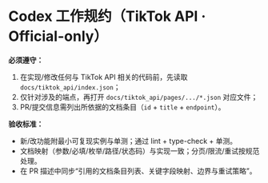# Codex 工作规约（TikTok API · Official-only）

**必须遵守：**
1) 在实现/修改任何与 TikTok API 相关的代码前，先读取 `docs/tiktok_api/index.json`；
2) 仅针对涉及的端点，再打开 `docs/tiktok_api/pages/.../*.json` 对应文件；
3) PR/提交信息需列出所依据的文档条目（`id` + `title` + `endpoint`）。

**验收标准：**
- 新/改功能附最小可复现实例与单测；通过 lint + type-check + 单测。
- 文档映射（参数/必填/枚举/路径/状态码）与实现一致；分页/限流/重试按规范处理。
- 在 PR 描述中同步“引用的文档条目列表、关键字段映射、边界与重试策略”。
